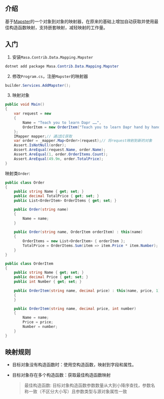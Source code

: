 ## 介绍

基于[Mapster](https://github.com/MapsterMapper/Mapster)的一个对象到对象的映射器，在原来的基础上增加自动获取并使用最佳构造函数映射，支持嵌套映射，减轻映射的工作量。

## 入门

1. 安装`Masa.Contrib.Data.Mapping.Mapster`

``` powershell
dotnet add package Masa.Contrib.Data.Mapping.Mapster
```

2. 修改`Program.cs`，注册`Mapster`的映射器

``` C#
builder.Services.AddMapster();
```

3. 映射对象

``` C#
public void Main()
{
    var request = new
    {
        Name = "Teach you to learn Dapr ……",
        OrderItem = new OrderItem("Teach you to learn Dapr hand by hand", 49.9m)
    };
    IMapper mapper;// 通过DI获取
    var order = _mapper.Map<Order>(request);// 将request映射到新的对象
    Assert.IsNotNull(order);
    Assert.AreEqual(request.Name, order.Name);
    Assert.AreEqual(1, order.OrderItems.Count);
    Assert.AreEqual(49.9m, order.TotalPrice);
}
```

映射类`Order`:

``` Order.cs
public class Order
{
    public string Name { get; set; }
    public decimal TotalPrice { get; set; }
    public List<OrderItem> OrderItems { get; set; }

    public Order(string name)
    {
        Name = name;
    }
    
    public Order(string name, OrderItem orderItem) : this(name)
    {
        OrderItems = new List<OrderItem> { orderItem };
        TotalPrice = OrderItems.Sum(item => item.Price * item.Number);
    }
}

public class OrderItem
{
    public string Name { get; set; }
    public decimal Price { get; set; }
    public int Number { get; set; }
    
    public OrderItem(string name, decimal price) : this(name, price, 1)
    {
    }

    public OrderItem(string name, decimal price, int number)
    {
        Name = name;
        Price = price;
        Number = number;
    }
}
```

## 映射规则

* 目标对象没有构造函数时：使用空构造函数，映射到字段和属性。

* 目标对象存在多个构造函数：获取最佳构造函数映射

    > 最佳构造函数: 目标对象构造函数参数数量从大到小降序查找，参数名称一致（不区分大小写）且参数类型与源对象属性一致